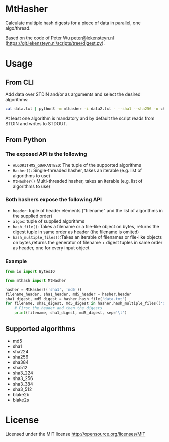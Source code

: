 # MtHasher

Calculate multiple hash digests for a piece of data in parallel, one algo/thread.

Based on the code of Peter Wu <peter@lekensteyn.nl> (https://git.lekensteyn.nl/scripts/tree/digest.py).

# Usage

## From CLI

Add data over STDIN and/or as arguments and select the desired algorithms:

```bash
cat data.txt | python3 -m mthasher -i data2.txt - --sha1 --sha256 -o checksums.txt
```

At least one algorithm is mandatory and by default the script reads from STDIN and writes to STDOUT.

## From Python

### The exposed API is the following

- `ALGORITHMS_GUARANTEED`: The tuple of the supported algorithms
- `Hasher()`: Single-threaded hasher, takes an iterable (e.g. list of algorithms to use)
- `MtHasher()` Multi-threaded hasher, takes an iterable (e.g. list of algorithms to use)

### Both hashers expose the following API

- `header`: tuple of header elements ("filename" and the list of algorithms in the supplied order)
- `algos`: tuple of supplied algorithms
- `hash_file()`: Takes a filename or a file-like object on bytes, returns the digest tuple in same order as header (the filename is omited)
- `hash_multiple_files()`:Takes an iterable of filenames or file-like objects on bytes,returns the generator of filename + digest tuples in same order as header, one for every input object

### Example

```python
from io import BytesIO

from mthash import MtHasher

hasher = MtHasher(('sha1', 'md5'))
filename_header, sha1_header, md5_header = hasher.header
sha1_digest, md5_digest = hasher.hash_file('data.txt')
for filename, sha1_digest, md5_digest in hasher.hash_multiple_files(('data.txt', open('data2.txt', 'rb'), '-', BytesIO('bytesstring'))):
    # First the header and then the digests
    print(filename, sha1_digest, md5_digest, sep='\t')
```

## Supported algorithms

- md5
- sha1
- sha224
- sha256
- sha384
- sha512
- sha3_224
- sha3_256
- sha3_384
- sha3_512
- blake2b
- blake2s

# License

Licensed under the MIT license <http://opensource.org/licenses/MIT>
